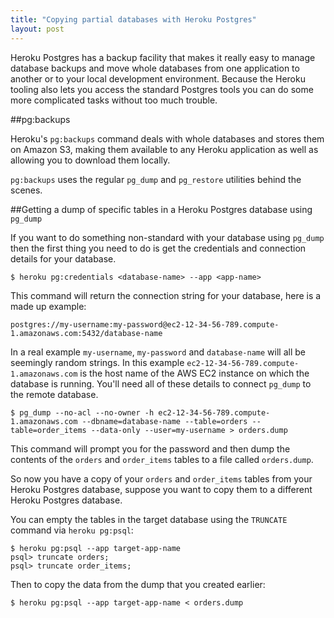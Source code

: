 ```yaml
---
title: "Copying partial databases with Heroku Postgres"
layout: post
---
```


Heroku Postgres has a backup facility that makes it really easy to
manage database backups and move whole databases from one application to
another or to your local development environment. Because the Heroku
tooling also lets you access the standard Postgres tools you can do some
more complicated tasks without too much trouble.

##pg:backups

Heroku's `pg:backups` command deals with whole databases and stores them
on Amazon S3, making them available to any Heroku application as well as
allowing you to download them locally.

`pg:backups` uses the regular `pg_dump` and `pg_restore` utilities behind the scenes.

##Getting a dump of specific tables in a Heroku Postgres database using `pg_dump`

If you want to do something non-standard with your database using
`pg_dump` then the first thing you need to do is get the credentials and
connection details for your database.

    $ heroku pg:credentials <database-name> --app <app-name>

This command will return the connection string for your database, here
is a made up example:

    postgres://my-username:my-password@ec2-12-34-56-789.compute-1.amazonaws.com:5432/database-name

In a real example `my-username`, `my-password` and `database-name` will
all be seemingly random strings. In this example
`ec2-12-34-56-789.compute-1.amazonaws.com` is the host name of the AWS
EC2 instance on which the database is running. You'll need all of these
details to connect `pg_dump` to the remote database.

    $ pg_dump --no-acl --no-owner -h ec2-12-34-56-789.compute-1.amazonaws.com --dbname=database-name --table=orders --table=order_items --data-only --user=my-username > orders.dump

This command will prompt you for the password and then dump the contents
of the `orders` and `order_items` tables to a file called `orders.dump`.

So now you have a copy of your `orders` and `order_items` tables from
your Heroku Postgres database, suppose you want to copy them to a
different Heroku Postgres database.

You can empty the tables in the target database using the `TRUNCATE`
command via `heroku pg:psql`:

    $ heroku pg:psql --app target-app-name
    psql> truncate orders;
    psql> truncate order_items;

Then to copy the data from the dump that you created earlier:

    $ heroku pg:psql --app target-app-name < orders.dump

